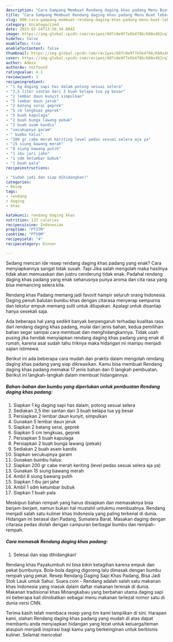 ```yaml
---
description: "Cara Gampang Membuat Rendang daging khas padang Menu Buat lebaran"
title: "Cara Gampang Membuat Rendang daging khas padang Menu Buat lebaran"
slug: 880-cara-gampang-membuat-rendang-daging-khas-padang-menu-buat-lebaran
category: Uncategorized
date: 2023-02-24T13:56:34.064Z
image: https://img-global.cpcdn.com/recipes/607c0e9f7e5b4786/680x482cq70/rendang-daging-khas-padang-foto-resep-utama.jpg
hideToc: false
enableToc: true
enableTocContent: false
thumbnail: https://img-global.cpcdn.com/recipes/607c0e9f7e5b4786/680x482cq70/rendang-daging-khas-padang-foto-resep-utama.jpg
cover: https://img-global.cpcdn.com/recipes/607c0e9f7e5b4786/680x482cq70/rendang-daging-khas-padang-foto-resep-utama.jpg
author: Admin
authorAv: notfound
ratingvalue: 4.1
reviewcount: 3
recipeingredient:
- "1 kg daging sapi has dalam potong sesuai selera"
- "2,5 liter santan dari 3 buah kelapa tua yg besar"
- "2 lembar daun kunyit simpulkan"
- "5 lembar daun jeruk"
- "2 batang serai geprek"
- "5 cm lengkuas geprek"
- "5 buah kapulaga"
- "2 buah bunga lawang pekak"
- "2 buah asam kandis"
- "secukupnya garam"
- " bumbu halus"
- "200 gr cabe merah keriting level pedas sesuai selera aja ya"
- "15 siung bawang merah"
- "8 siung bawang putih"
- "1 ibu jari jahe"
- "1 sdm ketumbar bubuk"
- "1 buah pala"
recipeinstructions:

- "Sudah jadi dan siap dihidangkan!"
categories:
- Resep
tags:
- rendang
- daging
- khas

katakunci: rendang daging khas 
nutrition: 137 calories
recipecuisine: Indonesian
preptime: "PT37M"
cooktime: "PT59M"
recipeyield: "4"
recipecategory: Dinner

---
```



Sedang mencari ide resep rendang daging khas padang yang enak? Cara menyiapkannya sangat tidak susah. Tapi Jika salah mengolah maka hasilnya tidak akan memuaskan dan justru cenderung tidak enak. Padahal rendang daging khas padang yang enak seharusnya punya aroma dan cita rasa yang bisa memancing selera kita.


Rendang khas Padang memang jadi favorit hampir seluruh orang Indonesia. Daging penuh balutan bumbu khas dengan citarasa menyerap sempurna dan tekstur empuk memang sulit untuk dilupakan. Apalagi untuk disantap hanya sesekali saja.

Ada beberapa hal yang sedikit banyak berpengaruh terhadap kualitas rasa dari rendang daging khas padang, mulai dari jenis bahan, kedua pemilihan bahan segar sampai cara membuat dan menghidangkannya. Tidak usah pusing jika hendak menyiapkan rendang daging khas padang yang enak di rumah, karena asal sudah tahu triknya maka hidangan ini mampu menjadi sajian istimewa.


Berikut ini ada beberapa cara mudah dan praktis dalam mengolah rendang daging khas padang yang siap dikreasikan. Kamu bisa membuat Rendang daging khas padang memakai 17 jenis bahan dan 0 langkah pembuatan. Berikut ini langkah-langkah dalam membuat hidangannya.

<!--inarticleads1-->

##### Bahan-bahan dan bumbu yang diperlukan untuk pembuatan Rendang daging khas padang:

1. Siapkan 1 kg daging sapi has dalam, potong sesuai selera
1. Sediakan 2,5 liter santan dari 3 buah kelapa tua yg besar
1. Persiapkan 2 lembar daun kunyit, simpulkan
1. Gunakan 5 lembar daun jeruk
1. Siapkan 2 batang serai, geprek
1. Siapkan 5 cm lengkuas, geprek
1. Persiapkan 5 buah kapulaga
1. Persiapkan 2 buah bunga lawang (pekak)
1. Sediakan 2 buah asam kandis
1. Siapkan secukupnya garam
1. Gunakan  bumbu halus:
1. Siapkan 200 gr cabe merah keriting (level pedas sesuai selera aja ya)
1. Gunakan 15 siung bawang merah
1. Ambil 8 siung bawang putih
1. Siapkan 1 ibu jari jahe
1. Ambil 1 sdm ketumbar bubuk
1. Siapkan 1 buah pala


Meskipun bahan rempah yang harus disiapkan dan memasaknya bisa berjam-berjam, namun bukan hal mustahil untukmu membuatnya. Rendang menjadi salah satu kuliner khas Indonesia yang paling terkenal di dunia. Hidangan ini berasal dari Padang, Sumatera Barat. Masakan daging dengan citarasa pedas diolah dengan campuran berbagai bumbu dan rempah-rempah. 

<!--inarticleads2-->

##### Cara memasak Rendang daging khas padang:


1. Selesai dan siap dihidangkan!

Rendang khas Payakumbuh ini bisa bikin ketagihan karena empuk dan pekat bumbunya. Bola-bola daging digoreng lalu dimasak dengan bumbu rempah yang pekat. Resep Rendang Daging Sapi Khas Padang, Bisa Jadi Stok Lauk untuk Sahur. Suara.com - Rendang adalah salah satu makanan khas Indonesia yang masuk dalam daftar makanan terenak di dunia. Makanan tradisional khas Minangkabau yang berbahan utama daging sapi ini beberapa kali dinobatkan sebagai menu makanan terlezat nomor satu di dunia versi CNN. 

Terima kasih telah membaca resep yang tim kami tampilkan di sini. Harapan kami, olahan Rendang daging khas padang yang mudah di atas dapat membantu anda menyiapkan hidangan yang lezat untuk keluarga/teman ataupun menjadi inspirasi bagi kamu yang berkeinginan untuk berbisnis kuliner. Selamat mencoba!
